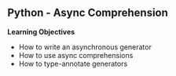 ## Python - Async Comprehension

**Learning Objectives**

* How to write an asynchronous generator
* How to use async comprehensions
* How to type-annotate generators
